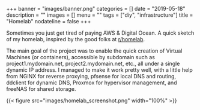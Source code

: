 +++
banner = "images/banner.png"
categories = []
date = "2019-05-18"
description = ""
images = []
menu = ""
tags = ["diy", "infrastructure"]
title = "Homelab"
nodateline = false
+++

Sometimes you just get tired of paying AWS & Digital Ocean. A quick sketch of my homelab, inspired by the good folks at [r/homelab](http://reddit.com/r/homelab).

The main goal of the project was to enable the quick creation of Virtual Machines (or containers), accessible by subdomain such as project1.mydomain.net, project2.mydomain.net, etc., all under a single dynamic IP address. I managed to make it work pretty well, with a little 
help from NGINX for reverse proxying, pfsense for local DNS and routing, ddclient for dynamic DNS, Proxmox for hypervisor management, and freeNAS for shared storage.

{{< figure src="images/homelab_screenshot.png" width="100%" >}}


<!-- <iframe src="https://a0f5e397-e761-40ed-b772-7483ae90b62e.htmlpasta.com/" style="width: 100%; height=1000px; "></iframe>

Note that the diagram is interactive (click for full-page version), and enabling or disabling certain layers may help in browsing. Configuration notes are included. -->

<!-- <a href="https://a0f5e397-e761-40ed-b772-7483ae90b62e.htmlpasta.com/"><img src="homelab/homelab_screenshot.png"></img></a> -->

